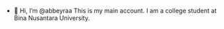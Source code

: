 - 👋 Hi, I’m @abbeyraa
  This is my main account. I am a college student at Bina Nusantara University.

<!---
abbeyraa/abbeyraa is a ✨ special ✨ repository because its `README.md` (this file) appears on your GitHub profile.
You can click the Preview link to take a look at your changes.
--->
